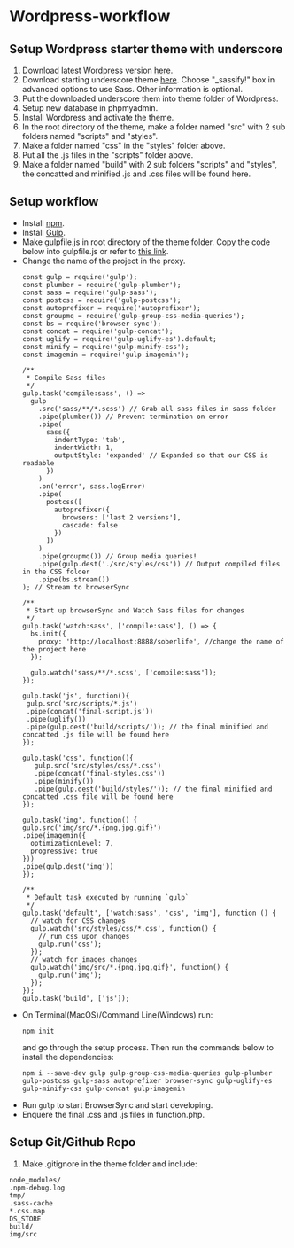 # Wordpress-workflow

## Setup Wordpress starter theme with underscore 
1. Download latest Wordpress version <a href="https://en-ca.wordpress.org/txt-download/" target="_blank">here</a>.
2. Download starting underscore theme <a href="https://underscores.me/" target="_blank">here</a>. Choose "_sassify!" box in advanced options to use Sass. Other information is optional.
3. Put the downloaded underscore them into theme folder of Wordpress.
4. Setup new database in phpmyadmin.
5. Install Wordpress and activate the theme.
6. In the root directory of the theme, make a folder named "src" with 2 sub folders named "scripts" and "styles". 
7. Make a folder named "css" in the "styles" folder above.
8. Put all the .js files in the "scripts" folder above.
9. Make a folder named "build" with 2 sub folders "scripts" and "styles", the concatted and minified .js and .css files will be found here.


## Setup workflow
- Install <a href="https://www.npmjs.com/get-npm" target="_blank">npm</a>.
- Install <a href="https://github.com/gulpjs/gulp/blob/v3.9.1/docs/getting-started.md" target="_blank">Gulp</a>.
- Make gulpfile.js in root directory of the theme folder. Copy the code below into gulpfile.js or refer to <a href="https://www.cssigniter.com/use-sass-gulp-wordpress-theme-plugin-development-workflow/" target="_blank">this link</a>.
- Change the name of the project in the proxy.
  ```
  const gulp = require('gulp');
  const plumber = require('gulp-plumber');
  const sass = require('gulp-sass');
  const postcss = require('gulp-postcss');
  const autoprefixer = require('autoprefixer');
  const groupmq = require('gulp-group-css-media-queries');
  const bs = require('browser-sync');
  const concat = require('gulp-concat');
  const uglify = require('gulp-uglify-es').default;
  const minify = require('gulp-minify-css');
  const imagemin = require('gulp-imagemin');

  /**
   * Compile Sass files
   */
  gulp.task('compile:sass', () =>
    gulp
      .src('sass/**/*.scss') // Grab all sass files in sass folder
      .pipe(plumber()) // Prevent termination on error
      .pipe(
        sass({
          indentType: 'tab',
          indentWidth: 1,
          outputStyle: 'expanded' // Expanded so that our CSS is readable
        })
      )
      .on('error', sass.logError)
      .pipe(
        postcss([
          autoprefixer({
            browsers: ['last 2 versions'],
            cascade: false
          })
        ])
      )
      .pipe(groupmq()) // Group media queries!
      .pipe(gulp.dest('./src/styles/css')) // Output compiled files in the CSS folder
      .pipe(bs.stream())
  ); // Stream to browserSync

  /**
   * Start up browserSync and Watch Sass files for changes
   */
  gulp.task('watch:sass', ['compile:sass'], () => {
    bs.init({
      proxy: 'http://localhost:8888/soberlife', //change the name of the project here
    });

    gulp.watch('sass/**/*.scss', ['compile:sass']);
  });
  
  gulp.task('js', function(){
   gulp.src('src/scripts/*.js')
   .pipe(concat('final-script.js'))
   .pipe(uglify())
   .pipe(gulp.dest('build/scripts/')); // the final minified and concatted .js file will be found here
  });

  gulp.task('css', function(){
     gulp.src('src/styles/css/*.css')
     .pipe(concat('final-styles.css'))
     .pipe(minify())
     .pipe(gulp.dest('build/styles/')); // the final minified and concatted .css file will be found here
  });
  
  gulp.task('img', function() {
  gulp.src('img/src/*.{png,jpg,gif}')
  .pipe(imagemin({
    optimizationLevel: 7,
    progressive: true
  }))
  .pipe(gulp.dest('img'))
  });

  /**
   * Default task executed by running `gulp`
   */
  gulp.task('default', ['watch:sass', 'css', 'img'], function () {
    // watch for CSS changes
    gulp.watch('src/styles/css/*.css', function() {
      // run css upon changes
      gulp.run('css');
    });
    // watch for images changes
    gulp.watch('img/src/*.{png,jpg,gif}', function() {
      gulp.run('img');
    });
  });
  gulp.task('build', ['js']);
  ```
- On Terminal(MacOS)/Command Line(Windows) run:
  ```
  npm init
  ```
  and go through the setup process. Then run the commands below to install the dependencies:
  ```
  npm i --save-dev gulp gulp-group-css-media-queries gulp-plumber gulp-postcss gulp-sass autoprefixer browser-sync gulp-uglify-es gulp-minify-css gulp-concat gulp-imagemin
  ```
- Run ```gulp``` to start BrowserSync and start developing.
- Enquere the final .css and .js files in function.php.
## Setup Git/Github Repo
1. Make .gitignore in the theme folder and include:
```
node_modules/
.npm-debug.log
tmp/
.sass-cache
*.css.map
DS_STORE
build/
img/src
```  

